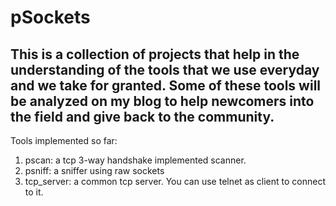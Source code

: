 # pSockets
This is a collection of projects that help in the understanding of the tools
that we use everyday and we take for granted. Some of these tools will be
analyzed on my blog to help newcomers into the field and give back to the
community. 
----

Tools implemented so far:

1. pscan: a tcp 3-way handshake implemented scanner.
2. psniff: a sniffer using raw sockets
3. tcp_server: a common tcp server. You can use telnet as client to connect to 
   it.
